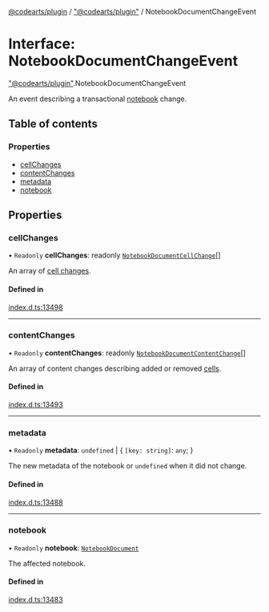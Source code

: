 [@codearts/plugin](../README.md) / ["@codearts/plugin"](../modules/_codearts_plugin_.md) / NotebookDocumentChangeEvent

# Interface: NotebookDocumentChangeEvent

["@codearts/plugin"](../modules/_codearts_plugin_.md).NotebookDocumentChangeEvent

An event describing a transactional [notebook](codearts_plugin_.NotebookDocument.md) change.

## Table of contents

### Properties

- [cellChanges](codearts_plugin_.NotebookDocumentChangeEvent.md#cellchanges)
- [contentChanges](codearts_plugin_.NotebookDocumentChangeEvent.md#contentchanges)
- [metadata](codearts_plugin_.NotebookDocumentChangeEvent.md#metadata)
- [notebook](codearts_plugin_.NotebookDocumentChangeEvent.md#notebook)

## Properties

### cellChanges

• `Readonly` **cellChanges**: readonly [`NotebookDocumentCellChange`](codearts_plugin_.NotebookDocumentCellChange.md)[]

An array of [cell changes](codearts_plugin_.NotebookDocumentCellChange.md).

#### Defined in

[index.d.ts:13498](https://github.com/huaweicloud/cloudide-plugin-api/blob/4d28848/index.d.ts#L13498)

___

### contentChanges

• `Readonly` **contentChanges**: readonly [`NotebookDocumentContentChange`](codearts_plugin_.NotebookDocumentContentChange.md)[]

An array of content changes describing added or removed [cells](codearts_plugin_.NotebookCell.md).

#### Defined in

[index.d.ts:13493](https://github.com/huaweicloud/cloudide-plugin-api/blob/4d28848/index.d.ts#L13493)

___

### metadata

• `Readonly` **metadata**: `undefined` \| { `[key: string]`: `any`;  }

The new metadata of the notebook or `undefined` when it did not change.

#### Defined in

[index.d.ts:13488](https://github.com/huaweicloud/cloudide-plugin-api/blob/4d28848/index.d.ts#L13488)

___

### notebook

• `Readonly` **notebook**: [`NotebookDocument`](codearts_plugin_.NotebookDocument.md)

The affected notebook.

#### Defined in

[index.d.ts:13483](https://github.com/huaweicloud/cloudide-plugin-api/blob/4d28848/index.d.ts#L13483)
